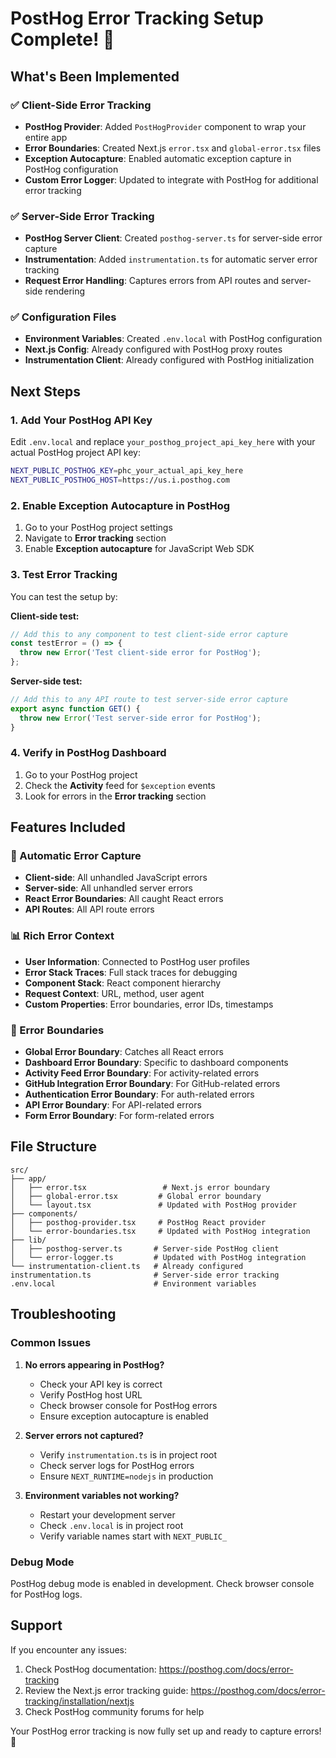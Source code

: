 # PostHog Error Tracking Setup Complete! 🎉

## What's Been Implemented

### ✅ Client-Side Error Tracking
- **PostHog Provider**: Added `PostHogProvider` component to wrap your entire app
- **Error Boundaries**: Created Next.js `error.tsx` and `global-error.tsx` files
- **Exception Autocapture**: Enabled automatic exception capture in PostHog configuration
- **Custom Error Logger**: Updated to integrate with PostHog for additional error tracking

### ✅ Server-Side Error Tracking  
- **PostHog Server Client**: Created `posthog-server.ts` for server-side error capture
- **Instrumentation**: Added `instrumentation.ts` for automatic server error tracking
- **Request Error Handling**: Captures errors from API routes and server-side rendering

### ✅ Configuration Files
- **Environment Variables**: Created `.env.local` with PostHog configuration
- **Next.js Config**: Already configured with PostHog proxy routes
- **Instrumentation Client**: Already configured with PostHog initialization

## Next Steps

### 1. Add Your PostHog API Key
Edit `.env.local` and replace `your_posthog_project_api_key_here` with your actual PostHog project API key:

```bash
NEXT_PUBLIC_POSTHOG_KEY=phc_your_actual_api_key_here
NEXT_PUBLIC_POSTHOG_HOST=https://us.i.posthog.com
```

### 2. Enable Exception Autocapture in PostHog
1. Go to your PostHog project settings
2. Navigate to **Error tracking** section
3. Enable **Exception autocapture** for JavaScript Web SDK

### 3. Test Error Tracking
You can test the setup by:

**Client-side test:**
```javascript
// Add this to any component to test client-side error capture
const testError = () => {
  throw new Error('Test client-side error for PostHog');
};
```

**Server-side test:**
```javascript
// Add this to any API route to test server-side error capture
export async function GET() {
  throw new Error('Test server-side error for PostHog');
}
```

### 4. Verify in PostHog Dashboard
1. Go to your PostHog project
2. Check the **Activity** feed for `$exception` events
3. Look for errors in the **Error tracking** section

## Features Included

### 🎯 Automatic Error Capture
- **Client-side**: All unhandled JavaScript errors
- **Server-side**: All unhandled server errors
- **React Error Boundaries**: All caught React errors
- **API Routes**: All API route errors

### 📊 Rich Error Context
- **User Information**: Connected to PostHog user profiles
- **Error Stack Traces**: Full stack traces for debugging
- **Component Stack**: React component hierarchy
- **Request Context**: URL, method, user agent
- **Custom Properties**: Error boundaries, error IDs, timestamps

### 🔧 Error Boundaries
- **Global Error Boundary**: Catches all React errors
- **Dashboard Error Boundary**: Specific to dashboard components
- **Activity Feed Error Boundary**: For activity-related errors
- **GitHub Integration Error Boundary**: For GitHub-related errors
- **Authentication Error Boundary**: For auth-related errors
- **API Error Boundary**: For API-related errors
- **Form Error Boundary**: For form-related errors

## File Structure

```
src/
├── app/
│   ├── error.tsx                 # Next.js error boundary
│   ├── global-error.tsx         # Global error boundary
│   └── layout.tsx               # Updated with PostHog provider
├── components/
│   ├── posthog-provider.tsx     # PostHog React provider
│   └── error-boundaries.tsx     # Updated with PostHog integration
├── lib/
│   ├── posthog-server.ts       # Server-side PostHog client
│   └── error-logger.ts         # Updated with PostHog integration
└── instrumentation-client.ts   # Already configured
instrumentation.ts              # Server-side error tracking
.env.local                      # Environment variables
```

## Troubleshooting

### Common Issues

1. **No errors appearing in PostHog?**
   - Check your API key is correct
   - Verify PostHog host URL
   - Check browser console for PostHog errors
   - Ensure exception autocapture is enabled

2. **Server errors not captured?**
   - Verify `instrumentation.ts` is in project root
   - Check server logs for PostHog errors
   - Ensure `NEXT_RUNTIME=nodejs` in production

3. **Environment variables not working?**
   - Restart your development server
   - Check `.env.local` is in project root
   - Verify variable names start with `NEXT_PUBLIC_`

### Debug Mode
PostHog debug mode is enabled in development. Check browser console for PostHog logs.

## Support

If you encounter any issues:
1. Check PostHog documentation: https://posthog.com/docs/error-tracking
2. Review the Next.js error tracking guide: https://posthog.com/docs/error-tracking/installation/nextjs
3. Check PostHog community forums for help

Your PostHog error tracking is now fully set up and ready to capture errors! 🚀
